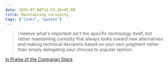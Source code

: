 ```yaml
---
date: 2025-07-08T14:53:36+02:00
title: Maintaining curiosity
tags: ["links", "quotes"]
---
```

> I believe what's important isn't the specific technology itself, but rather maintaining curiosity that always looks toward new alternatives and making technical decisions based on your own judgment rather than simply delegating your choices to popular opinion.

[In Praise of the Contrarian Stack](https://hackers.pub/@hongminhee/2025/contrarian-stack/en)